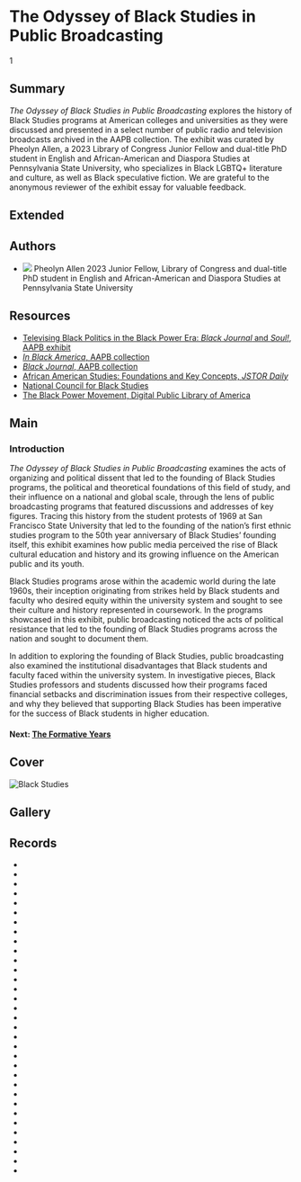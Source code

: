 # The Odyssey of Black Studies in Public Broadcasting

1

## Summary

*The Odyssey of Black Studies in Public Broadcasting* explores the history of Black Studies programs at American colleges and universities as they were discussed and presented in a select number of public radio and television broadcasts archived in the AAPB collection. The exhibit was curated by Pheolyn Allen, a 2023 Library of Congress Junior Fellow and dual-title PhD student in English and African-American and Diaspora Studies at Pennsylvania State University, who specializes in Black LGBTQ+ literature and culture, as well as Black speculative fiction. We are grateful to the anonymous reviewer of the exhibit essay for valuable feedback.

## Extended

## Authors

- <img class="img-circle pull-left" src="https://s3.amazonaws.com/americanarchive.org/exhibits/Pheolyn-Allen.jpg"/>
  <a class="name">Pheolyn Allen</a>
  <a class="title">2023 Junior Fellow, Library of Congress and dual-title PhD student in English and African-American and Diaspora Studies at Pennsylvania State University</a>

## Resources

- [Televising Black Politics in the Black Power Era: *Black Journal* and *Soul!*, AAPB exhibit](https://americanarchive.org/exhibits/black-power/)
- [*In Black America*, AAPB collection](https://americanarchive.org/special_collections/kut-in-black-america/)
- [*Black Journal*, AAPB collection](https://americanarchive.org/special_collections/black-journal/)
- [African American Studies: Foundations and Key Concepts, *JSTOR Daily*](https://daily.jstor.org/african-american-studies-foundations-and-key-concepts/)
- [National Council for Black Studies](https://ncbsonline.org/)
- [The Black Power Movement, Digital Public Library of America](https://dp.la/primary-source-sets/the-black-power-movement/)

## Main

### Introduction

*The Odyssey of Black Studies in Public Broadcasting* examines the acts of organizing and political dissent that led to the founding of Black Studies programs, the political and theoretical foundations of this field of study, and their influence on a national and global scale, through the lens of public broadcasting programs that featured discussions and addresses of key figures. Tracing this history from the student protests of 1969 at San Francisco State University that led to the founding of the nation’s first ethnic studies program to the 50th year anniversary of Black Studies’ founding itself, this exhibit examines how public media perceived the rise of Black cultural education and history and its growing influence on the American public and its youth.
  
Black Studies programs arose within the academic world during the late 1960s, their inception originating from strikes held by Black students and faculty who desired equity within the university system and sought to see their culture and history represented in coursework. In the programs showcased in this exhibit, public broadcasting noticed the acts of political resistance that led to the founding of Black Studies programs across the nation and sought to document them.

In addition to exploring the founding of Black Studies, public broadcasting also examined the institutional disadvantages that Black students and faculty faced within the university system. In investigative pieces, Black Studies professors and students discussed how their programs faced financial setbacks and discrimination issues from their respective colleges, and why they believed that supporting Black Studies has been imperative for the success of Black students in higher education.

#### Next: [The Formative Years](/exhibits/odyssey-of-black-studies-in-public-broadcasting/2-the-formative-years)

## Cover
  <img title="Cover Image" alt="Black Studies" src="https://s3.amazonaws.com/americanarchive.org/exhibits/black_studies_3.png">

## Gallery

## Records

- [](/catalog/cpb-aacip-62-1v5bc3t37z)
- [](/catalog/cpb-aacip-62-kp7tm72c6x)
- [](/catalog/cpb-aacip-529-8g8ff3n557)
- [](/catalog/cpb-aacip-529-rn3028qv4k)
- [](/catalog/cpb-aacip-529-445h990g1k)
- [](/catalog/cpb-aacip-514-j678s4kj6z)
- [](/catalog/cpb-aacip-293-vq2s46hp12)
- [](/catalog/cpb-aacip-293-61rfjdrs)
- [](/catalog/cpb-aacip-15-9s17ss5w)
- [](/catalog/cpb-aacip-28-s46h12vq61)
- [](/catalog/cpb-aacip-fb2cd765573)
- [](/catalog/cpb-aacip-df0befbce31)
- [](/catalog/cpb-aacip-1b389924a6a)
- [](/catalog/cpb-aacip-f1ec16219f1)
- [](/catalog/cpb-aacip-529-qr4nk37g39)
- [](/catalog/cpb-aacip-529-cj87h1ft9m)
- [](/catalog/cpb-aacip-529-bc3st7g114)
- [](/catalog/cpb-aacip-529-5m6251gr14)
- [](/catalog/cpb-aacip-529-jq0sq8rq81)
- [](/catalog/cpb-aacip-529-w66930q94g)
- [](/catalog/cpb-aacip-529-ks6j09xd29)
- [](/catalog/cpb-aacip-529-p843r0r62f)
- [](/catalog/cpb-aacip-529-j96057f42z)
- [](/catalog/cpb-aacip-345-94hmh173)
- [](/catalog/cpb-aacip-15-99p2w600)
- [](/catalog/cpb-aacip-500-vm42wr90)
- [](/catalog/cpb-aacip-529-7659c6t81v)
- [](/catalog/cpb-aacip-305-1289335k)
- [](/catalog/cpb-aacip-305-89r22j6z)
- [](/catalog/cpb-aacip-345-33dz0cv0)
- [](/catalog/cpb-aacip-191-182jm7sh)
- [](/catalog/cpb-aacip-17-89281hpg)
- [](/catalog/cpb-aacip-3286ed6e25c)

